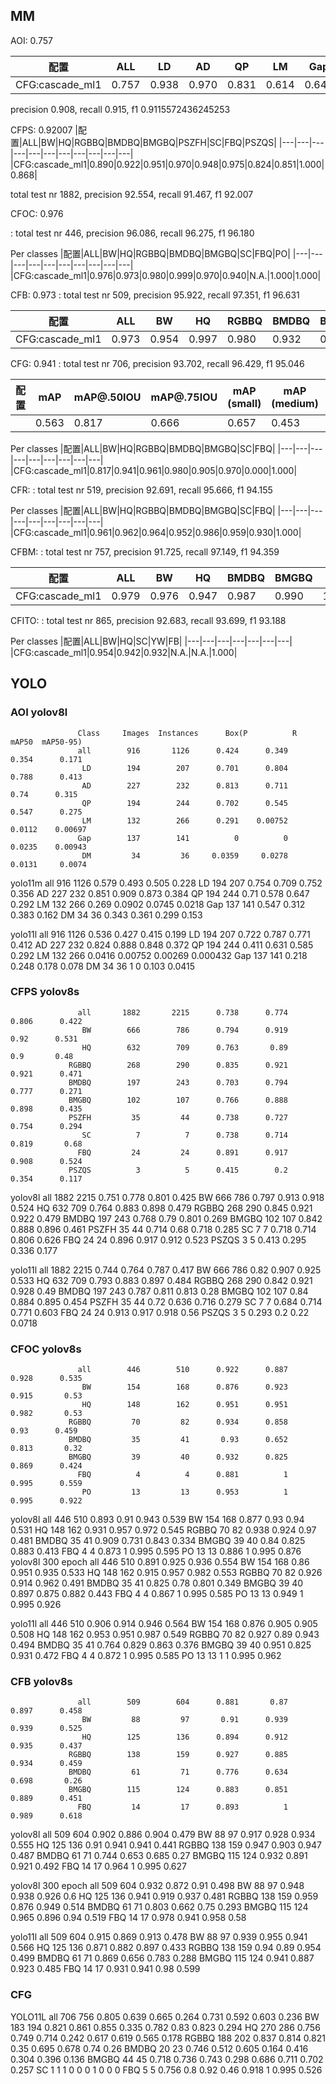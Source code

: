 
## MM

AOI: 0.757

|配置|ALL|LD|AD|QP|LM|Gap|DM|
|---|---|---|---|---|---|---|---|
|CFG:cascade_ml1|0.757|0.938|0.970|0.831|0.614|0.649|0.648|

precision 0.908, recall 0.915, f1 0.9115572436245253

CFPS: 
0.92007
|配置|ALL|BW|HQ|RGBBQ|BMDBQ|BMGBQ|PSZFH|SC|FBQ|PSZQS|
|---|---|---|---|---|---|---|---|---|---|---|
|CFG:cascade_ml1|0.890|0.922|0.951|0.970|0.948|0.975|0.824|0.851|1.000|0.868|

total test nr 1882, precision 92.554, recall 91.467, f1 92.007


CFOC: 0.976

: total test nr 446, precision 96.086, recall 96.275, f1 96.180


Per classes
|配置|ALL|BW|HQ|RGBBQ|BMDBQ|BMGBQ|SC|FBQ|PO|
|---|---|---|---|---|---|---|---|---|---|
|CFG:cascade_ml1|0.976|0.973|0.980|0.999|0.970|0.940|N.A.|1.000|1.000|

CFB: 0.973
: total test nr 509, precision 95.922, recall 97.351, f1 96.631


|配置|ALL|BW|HQ|RGBBQ|BMDBQ|BMGBQ|SC|FBQ|
|---|---|---|---|---|---|---|---|---|
|CFG:cascade_ml1|0.973|0.954|0.997|0.980|0.932|0.990|N.A.|1.000|

CFG: 0.941
: total test nr 706, precision 93.702, recall 96.429, f1 95.046

|配置|mAP|mAP@.50IOU|mAP@.75IOU|mAP (small)|mAP (medium)|mAP (large)|AR@1|AR@10|AR@100|AR@100 (small)|AR@100 (medium)|AR@100 (large)|
|---|---|---|---|---|---|---|---|---|---|---|---|---|
||0.563|0.817|0.666|0.657|0.453|-1.000|0.596|0.629|0.629|0.734|0.468|-1.000|
Per classes
|配置|ALL|BW|HQ|RGBBQ|BMDBQ|BMGBQ|SC|FBQ|
|---|---|---|---|---|---|---|---|---|
|CFG:cascade_ml1|0.817|0.941|0.961|0.980|0.905|0.970|0.000|1.000|


CFR:
: total test nr 519, precision 92.691, recall 95.666, f1 94.155

Per classes
|配置|ALL|BW|HQ|RGBBQ|BMDBQ|BMGBQ|SC|FBQ|
|---|---|---|---|---|---|---|---|---|
|CFG:cascade_ml1|0.961|0.962|0.964|0.952|0.986|0.959|0.930|1.000|

CFBM:
: total test nr 757, precision 91.725, recall 97.149, f1 94.359

|配置|ALL|BW|HQ|BMDBQ|BMGBQ|SC|FBQ|FB|
|---|---|---|---|---|---|---|---|---|
|CFG:cascade_ml1|0.979|0.976|0.947|0.987|0.990|1.000|1.000|0.967|


CFITO:
: total test nr 865, precision 92.683, recall 93.699, f1 93.188

Per classes
|配置|ALL|BW|HQ|SC|YW|FB|
|---|---|---|---|---|---|---|
|CFG:cascade_ml1|0.954|0.942|0.932|N.A.|N.A.|1.000|




## YOLO 

### AOI yolov8l
                   Class     Images  Instances      Box(P          R      mAP50  mAP50-95)
                   all        916       1126      0.424      0.349      0.354      0.171
                    LD        194        207      0.701      0.804      0.788      0.413
                    AD        227        232      0.813      0.711       0.74      0.315
                    QP        194        244      0.702      0.545      0.547      0.275
                    LM        132        266      0.291    0.00752     0.0112    0.00697
                   Gap        137        141          0          0     0.0235    0.00943
                    DM         34         36     0.0359     0.0278     0.0131     0.0074

yolo11m
                   all        916       1126      0.579      0.493      0.505      0.228
                    LD        194        207      0.754      0.709      0.752      0.356
                    AD        227        232      0.851      0.909      0.873      0.384
                    QP        194        244       0.71      0.578      0.647      0.292
                    LM        132        266      0.269     0.0902     0.0745     0.0218
                   Gap        137        141      0.547      0.312      0.383      0.162
                    DM         34         36      0.343      0.361      0.299      0.153

yolo11l
                   all        916       1126      0.536      0.427      0.415      0.199
                    LD        194        207      0.722      0.787      0.771      0.412
                    AD        227        232      0.824      0.888      0.848      0.372
                    QP        194        244      0.411      0.631      0.585      0.292
                    LM        132        266     0.0416    0.00752    0.00269   0.000432
                   Gap        137        141      0.218      0.248      0.178      0.078
                    DM         34         36          1          0      0.103     0.0415
### CFPS yolov8s

                   all       1882       2215      0.738      0.774      0.806      0.422
                    BW        666        786      0.794      0.919       0.92      0.531
                    HQ        632        709      0.763       0.89        0.9       0.48
                 RGBBQ        268        290      0.835      0.921      0.921      0.471
                 BMDBQ        197        243      0.703      0.794      0.777      0.271
                 BMGBQ        102        107      0.766      0.888      0.898      0.435
                 PSZFH         35         44      0.738      0.727      0.754      0.294
                    SC          7          7      0.738      0.714      0.819       0.68
                   FBQ         24         24      0.891      0.917      0.908      0.524
                 PSZQS          3          5      0.415        0.2      0.354      0.117

yolov8l
                  all       1882       2215      0.751      0.778      0.801      0.425
                    BW        666        786      0.797      0.913      0.918      0.524
                    HQ        632        709      0.764      0.883      0.898      0.479
                 RGBBQ        268        290      0.845      0.921      0.922      0.479
                 BMDBQ        197        243      0.768       0.79      0.801      0.269
                 BMGBQ        102        107      0.842      0.888      0.896      0.461
                 PSZFH         35         44      0.714       0.68      0.718      0.285
                    SC          7          7      0.718      0.714      0.806      0.626
                   FBQ         24         24      0.896      0.917      0.912      0.523
                 PSZQS          3          5      0.413      0.295      0.336      0.177

yolo11l
                   all       1882       2215      0.744      0.764      0.787      0.417
                    BW        666        786       0.82      0.907      0.925      0.533
                    HQ        632        709      0.793      0.883      0.897      0.484
                 RGBBQ        268        290      0.842      0.921      0.928       0.49
                 BMDBQ        197        243      0.787      0.811      0.813       0.28
                 BMGBQ        102        107       0.84      0.884      0.895      0.454
                 PSZFH         35         44       0.72      0.636      0.716      0.279
                    SC          7          7      0.684      0.714      0.771      0.603
                   FBQ         24         24      0.913      0.917      0.918       0.56
                 PSZQS          3          5      0.293        0.2       0.22     0.0718

### CFOC yolov8s

                   all        446        510      0.922      0.887      0.928      0.535
                    BW        154        168      0.876      0.923      0.915       0.53
                    HQ        148        162      0.951      0.951      0.982       0.53
                 RGBBQ         70         82      0.934      0.858       0.93      0.459
                 BMDBQ         35         41       0.93      0.652      0.813       0.32
                 BMGBQ         39         40      0.932      0.825      0.869      0.424
                   FBQ          4          4      0.881          1      0.995      0.559
                    PO         13         13      0.953          1      0.995      0.922
yolov8l
                   all        446        510      0.893       0.91      0.943      0.539
                    BW        154        168      0.877       0.93       0.94      0.531
                    HQ        148        162      0.931      0.957      0.972      0.545
                 RGBBQ         70         82      0.938      0.924       0.97      0.481
                 BMDBQ         35         41      0.909      0.731      0.843      0.334
                 BMGBQ         39         40       0.84      0.825      0.883      0.413
                   FBQ          4          4      0.873          1      0.995      0.595
                    PO         13         13      0.886          1      0.995      0.876
yolov8l 300 epoch
                   all        446        510      0.891      0.925      0.936      0.554
                    BW        154        168       0.86      0.951      0.935      0.533
                    HQ        148        162      0.915      0.957      0.982      0.553
                 RGBBQ         70         82      0.926      0.914      0.962      0.491
                 BMDBQ         35         41      0.825       0.78      0.801      0.349
                 BMGBQ         39         40      0.897      0.875      0.882      0.443
                   FBQ          4          4      0.867          1      0.995      0.585
                    PO         13         13      0.949          1      0.995      0.926

yolo11l
                   all        446        510      0.906      0.914      0.946      0.564
                    BW        154        168      0.876      0.905      0.905      0.508
                    HQ        148        162      0.953      0.951      0.987      0.549
                 RGBBQ         70         82      0.927       0.89      0.943      0.494
                 BMDBQ         35         41      0.764      0.829      0.863      0.376
                 BMGBQ         39         40      0.951      0.825      0.931      0.472
                   FBQ          4          4      0.872          1      0.995      0.585
                    PO         13         13          1          1      0.995      0.962

### CFB yolov8s
                   all        509        604      0.881       0.87      0.897      0.458
                    BW         88         97       0.91      0.939      0.939      0.525
                    HQ        125        136      0.894      0.912      0.935      0.437
                 RGBBQ        138        159      0.927      0.885      0.934      0.459
                 BMDBQ         61         71      0.776      0.634      0.698       0.26
                 BMGBQ        115        124      0.883      0.851      0.889      0.451
                   FBQ         14         17      0.893          1      0.989      0.618

yolov8l
                  all        509        604      0.902      0.886      0.904      0.479
                    BW         88         97      0.917      0.928      0.934      0.555
                    HQ        125        136       0.91      0.941      0.941      0.441
                 RGBBQ        138        159      0.947      0.903      0.947      0.487
                 BMDBQ         61         71      0.744      0.653      0.685       0.27
                 BMGBQ        115        124      0.932      0.891      0.921      0.492
                   FBQ         14         17      0.964          1      0.995      0.627

yolov8l 300 epoch
                  all        509        604      0.932      0.872       0.91      0.498
                    BW         88         97      0.948      0.938      0.926        0.6
                    HQ        125        136      0.941      0.919      0.937      0.481
                 RGBBQ        138        159      0.959      0.876      0.949      0.514
                 BMDBQ         61         71      0.803      0.662       0.75      0.293
                 BMGBQ        115        124      0.965      0.896       0.94      0.519
                   FBQ         14         17      0.978      0.941      0.958       0.58

yolo11l
                   all        509        604      0.915      0.869      0.913      0.478
                    BW         88         97      0.939      0.955      0.941      0.566
                    HQ        125        136      0.871      0.882      0.897      0.433
                 RGBBQ        138        159       0.94       0.89      0.954      0.499
                 BMDBQ         61         71      0.869      0.656      0.783      0.288
                 BMGBQ        115        124      0.941      0.887      0.923      0.485
                   FBQ         14         17      0.931      0.941       0.98      0.599


### CFG
YOLO11L
                   all        706        756      0.805      0.639      0.665      0.264      0.731      0.592      0.603      0.236
                    BW        183        194      0.821      0.861      0.855      0.335      0.782       0.83      0.823      0.294
                    HQ        270        286      0.756      0.749      0.714      0.242      0.617      0.619      0.565      0.178
                 RGBBQ        188        202      0.837      0.814      0.821       0.35      0.695      0.678       0.74       0.26
                 BMDBQ         20         23      0.746      0.512      0.605      0.164      0.416      0.304      0.396      0.136
                 BMGBQ         44         45      0.718      0.736      0.743      0.298      0.686      0.711      0.702      0.257
                    SC          1          1          1          0          0          0          1          0          0          0
                   FBQ          5          5      0.756        0.8       0.92       0.46      0.918          1      0.995      0.526

